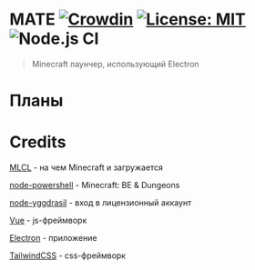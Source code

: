 # MATE [![Crowdin](https://badges.crowdin.net/mate-launcher/localized.svg)](https://crowdin.com/project/mate-launcher) [![License: MIT](https://img.shields.io/badge/License-MIT-yellow.svg)](https://opensource.org/licenses/MIT) ![Node.js CI](https://github.com/MATElauncher/MATE/workflows/Node.js%20CI/badge.svg)
> Minecraft лаунчер, использующий Electron

# Планы

# Credits
[MLCL](https://github.com/Pierce01/MinecraftLauncher-core) - на чем Minecraft и загружается

[node-powershell](https://github.com/rannn505/node-powershell) - Minecraft: BE & Dungeons

[node-yggdrasil](https://github.com/PrismarineJS/node-yggdrasil) - вход в лицензионный аккаунт

[Vue](https://vuejs.org) - js-фреймворк

[Electron](https://www.electronjs.org) - приложение

[TailwindCSS](https://tailwindcss.com) - css-фреймворк 
